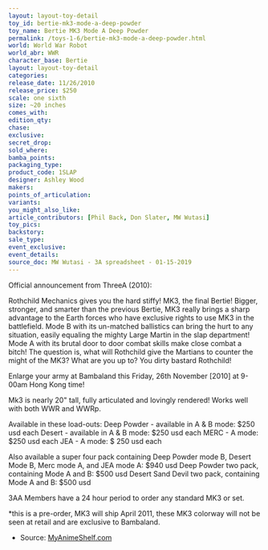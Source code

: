 ```yaml
---
layout: layout-toy-detail 
toy_id: bertie-mk3-mode-a-deep-powder
toy_name: Bertie MK3 Mode A Deep Powder
permalink: /toys-1-6/bertie-mk3-mode-a-deep-powder.html
world: World War Robot
world_abr: WWR
character_base: Bertie
layout: layout-toy-detail
categories: 
release_date: 11/26/2010
release_price: $250 
scale: one sixth
size: ~20 inches
comes_with: 
edition_qty: 
chase: 
exclusive: 
secret_drop: 
sold_where: 
bamba_points: 
packaging_type: 
product_code: 1SLAP
designer: Ashley Wood
makers: 
points_of_articulation: 
variants: 
you_might_also_like: 
article_contributors: [Phil Back, Don Slater, MW Wutasi]
toy_pics: 
backstory: 
sale_type: 
event_exclusive: 
event_details: 
source_doc: MW Wutasi - 3A spreadsheet - 01-15-2019
---
```

Official announcement from ThreeA (2010):

Rothchild Mechanics gives you the hard stiffy! MK3, the final Bertie! Bigger, stronger, and smarter than the previous Bertie, MK3 really brings a sharp advantage to the Earth forces who have exclusive rights to use MK3 in the battlefield. Mode B with its un-matched ballistics can bring the hurt to any situation, easily equaling the mighty Large Martin in the slap department! Mode A with its brutal door to door combat skills make close combat a bitch! The question is, what will Rothchild give the Martians to counter the might of the MK3? What are you up to? You dirty bastard Rothchild!

Enlarge your army at Bambaland this Friday, 26th November [2010] at 9-00am Hong Kong time!

Mk3 is nearly 20" tall, fully articulated and lovingly rendered! Works well with both WWR and WWRp.

Available in these load-outs:
Deep Powder - available in A & B mode: $250 usd each
Desert - available in A & B mode: $250 usd each
MERC - A mode: $250 usd each
JEA - A mode: $ 250 usd each

Also available a super four pack containing Deep Powder mode B, Desert Mode B, Merc mode A, and JEA mode A: $940 usd
Deep Powder two pack, containing Mode A and B: $500 usd
Desert Sand Devil two pack, containing Mode A and B: $500 usd

3AA Members have a 24 hour period to order any standard MK3 or set.

*this is a pre-order, MK3 will ship April 2011, these MK3 colorway will not be seen at retail and are exclusive to Bambaland.

- Source: <a href="https://myanimeshelf.com/blog/mu597/140946" target="_blank">MyAnimeShelf.com</a>